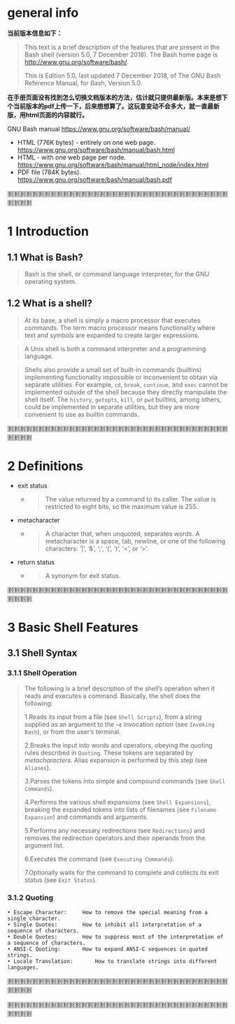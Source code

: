 

# general info

**当前版本信息如下：**

> This text is a brief description of the features that are present in the Bash shell (version 5.0, 7 December 2018). The Bash home page is http://www.gnu.org/software/bash/.
>
> This is Edition 5.0, last updated 7 December 2018, of The GNU Bash Reference Manual, for Bash, Version 5.0.

**在手册页面没有找到怎么切换文档版本的方法，估计就只提供最新版。本来是想下个当前版本的pdf上传一下，后来想想算了。这玩意变动不会多大，就一直最新版，用html页面的内容就行。**

GNU Bash manual https://www.gnu.org/software/bash/manual/
- HTML (776K bytes) - entirely on one web page. https://www.gnu.org/software/bash/manual/bash.html
- HTML - with one web page per node. https://www.gnu.org/software/bash/manual/html_node/index.html
- PDF file (784K bytes). https://www.gnu.org/software/bash/manual/bash.pdf

:u5272::u5272::u5272::u5272::u5272::u5272::u5272::u5272::u5272::u5272::u5272::u5272::u5272::u5272::u5272::u5272::u5272::u5272::u5272::u5272::u5272::u5272::u5272::u5272::u5272::u5272::u5272::u5272::u5272::u5272::u5272::u5272::u5272::u5272::u5272::u5272::u5272::u5272::u5272::u5272:

# 1 Introduction

## 1.1 What is Bash?

> Bash is the shell, or command language interpreter, for the GNU operating system.

## 1.2 What is a shell?

> At its base, a shell is simply a macro processor that executes commands. The term macro processor means functionality where text and symbols are expanded to create larger expressions.

> A Unix shell is both a command interpreter and a programming language.

> Shells also provide a small set of built-in commands (builtins) implementing functionality impossible or inconvenient to obtain via separate utilities. For example, `cd`, `break`, `continue`, and `exec` cannot be implemented outside of the shell because they directly manipulate the shell itself. The `history`, `getopts`, `kill`, or `pwd` builtins, among others, could be implemented in separate utilities, but they are more convenient to use as builtin commands.

:u5272::u5272::u5272::u5272::u5272::u5272::u5272::u5272::u5272::u5272::u5272::u5272::u5272::u5272::u5272::u5272::u5272::u5272::u5272::u5272::u5272::u5272::u5272::u5272::u5272::u5272::u5272::u5272::u5272::u5272::u5272::u5272::u5272::u5272::u5272::u5272::u5272::u5272::u5272::u5272:

# 2 Definitions

- exit status
  * > The value returned by a command to its caller. The value is restricted to eight bits, so the maximum value is 255.
- metacharacter
  * > A character that, when unquoted, separates words. A metacharacter is a space, tab, newline, or one of the following characters: ‘|’, ‘&’, ‘;’, ‘(’, ‘)’, ‘<’, or ‘>’.
- return status
  * > A synonym for exit status.
  

:u5272::u5272::u5272::u5272::u5272::u5272::u5272::u5272::u5272::u5272::u5272::u5272::u5272::u5272::u5272::u5272::u5272::u5272::u5272::u5272::u5272::u5272::u5272::u5272::u5272::u5272::u5272::u5272::u5272::u5272::u5272::u5272::u5272::u5272::u5272::u5272::u5272::u5272::u5272::u5272:

# 3 Basic Shell Features

## 3.1 Shell Syntax

### 3.1.1 Shell Operation

> The following is a brief description of the shell’s operation when it reads and executes a command. Basically, the shell does the following:
>
> 1.Reads its input from a file (see `Shell Scripts`), from a string supplied as an argument to the **`-c`** invocation option (see `Invoking Bash`), or from the user’s terminal.
>
> 2.Breaks the input into words and operators, obeying the quoting rules described in `Quoting`. These tokens are separated by *metacharacters*. Alias expansion is performed by this step (see `Aliases`).
>
> 3.Parses the tokens into simple and compound commands (see `Shell Commands`).
>
> 4.Performs the various shell expansions (see `Shell Expansions`), breaking the expanded tokens into lists of filenames (see `Filename Expansion`) and commands and arguments.
>
> 5.Performs any necessary redirections (see `Redirections`) and removes the redirection operators and their operands from the argument list.
>
> 6.Executes the command (see `Executing Commands`).
>
> 7.Optionally waits for the command to complete and collects its exit status (see `Exit Status`).

### 3.1.2 Quoting

```
• Escape Character:	  	How to remove the special meaning from a single character.
• Single Quotes:	  	How to inhibit all interpretation of a sequence of characters.
• Double Quotes:	  	How to suppress most of the interpretation of a sequence of characters.
• ANSI-C Quoting:	  	How to expand ANSI-C sequences in quoted strings.
• Locale Translation:	  	How to translate strings into different languages.
```


:u5272::u5272::u5272::u5272::u5272::u5272::u5272::u5272::u5272::u5272::u5272::u5272::u5272::u5272::u5272::u5272::u5272::u5272::u5272::u5272::u5272::u5272::u5272::u5272::u5272::u5272::u5272::u5272::u5272::u5272::u5272::u5272::u5272::u5272::u5272::u5272::u5272::u5272::u5272::u5272:

:u5272::u5272::u5272::u5272::u5272::u5272::u5272::u5272::u5272::u5272::u5272::u5272::u5272::u5272::u5272::u5272::u5272::u5272::u5272::u5272::u5272::u5272::u5272::u5272::u5272::u5272::u5272::u5272::u5272::u5272::u5272::u5272::u5272::u5272::u5272::u5272::u5272::u5272::u5272::u5272:
